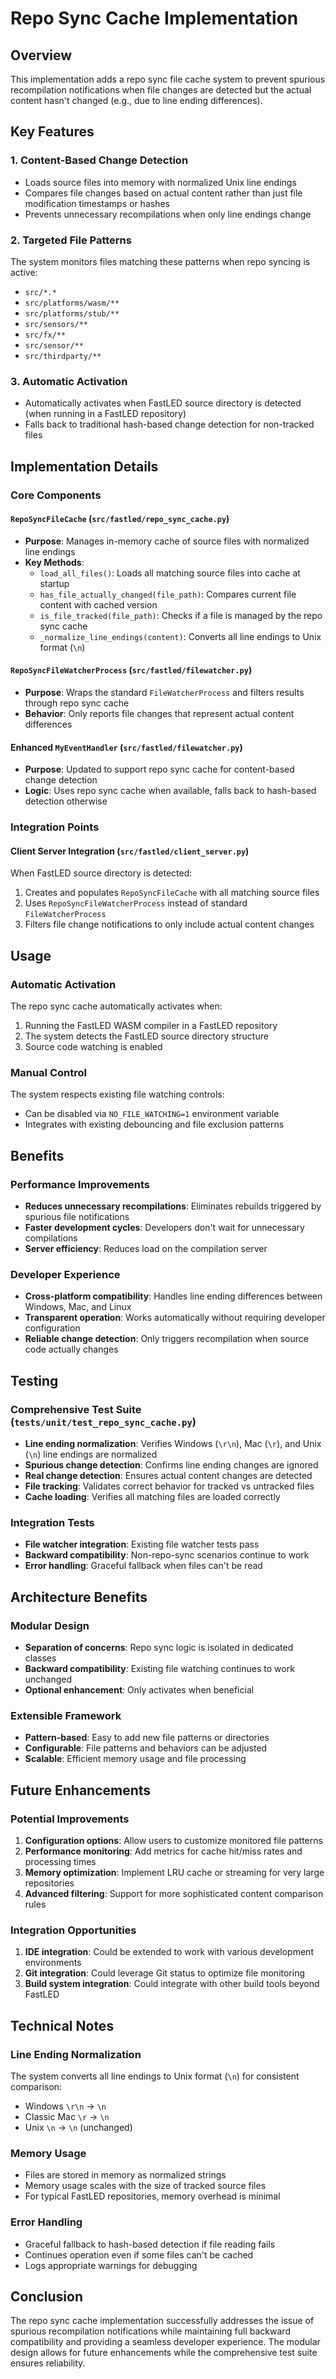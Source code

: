 # Repo Sync Cache Implementation

## Overview

This implementation adds a repo sync file cache system to prevent spurious recompilation notifications when file changes are detected but the actual content hasn't changed (e.g., due to line ending differences).

## Key Features

### 1. Content-Based Change Detection
- Loads source files into memory with normalized Unix line endings
- Compares file changes based on actual content rather than just file modification timestamps or hashes
- Prevents unnecessary recompilations when only line endings change

### 2. Targeted File Patterns
The system monitors files matching these patterns when repo syncing is active:
- `src/*.*`
- `src/platforms/wasm/**`
- `src/platforms/stub/**`
- `src/sensors/**`
- `src/fx/**`
- `src/sensor/**`
- `src/thirdparty/**`

### 3. Automatic Activation
- Automatically activates when FastLED source directory is detected (when running in a FastLED repository)
- Falls back to traditional hash-based change detection for non-tracked files

## Implementation Details

### Core Components

#### `RepoSyncFileCache` (`src/fastled/repo_sync_cache.py`)
- **Purpose**: Manages in-memory cache of source files with normalized line endings
- **Key Methods**:
  - `load_all_files()`: Loads all matching source files into cache at startup
  - `has_file_actually_changed(file_path)`: Compares current file content with cached version
  - `is_file_tracked(file_path)`: Checks if a file is managed by the repo sync cache
  - `_normalize_line_endings(content)`: Converts all line endings to Unix format (`\n`)

#### `RepoSyncFileWatcherProcess` (`src/fastled/filewatcher.py`)
- **Purpose**: Wraps the standard `FileWatcherProcess` and filters results through repo sync cache
- **Behavior**: Only reports file changes that represent actual content differences

#### Enhanced `MyEventHandler` (`src/fastled/filewatcher.py`)
- **Purpose**: Updated to support repo sync cache for content-based change detection
- **Logic**: Uses repo sync cache when available, falls back to hash-based detection otherwise

### Integration Points

#### Client Server Integration (`src/fastled/client_server.py`)
When FastLED source directory is detected:
1. Creates and populates `RepoSyncFileCache` with all matching source files
2. Uses `RepoSyncFileWatcherProcess` instead of standard `FileWatcherProcess`
3. Filters file change notifications to only include actual content changes

## Usage

### Automatic Activation
The repo sync cache automatically activates when:
1. Running the FastLED WASM compiler in a FastLED repository
2. The system detects the FastLED source directory structure
3. Source code watching is enabled

### Manual Control
The system respects existing file watching controls:
- Can be disabled via `NO_FILE_WATCHING=1` environment variable
- Integrates with existing debouncing and file exclusion patterns

## Benefits

### Performance Improvements
- **Reduces unnecessary recompilations**: Eliminates rebuilds triggered by spurious file notifications
- **Faster development cycles**: Developers don't wait for unnecessary compilations
- **Server efficiency**: Reduces load on the compilation server

### Developer Experience
- **Cross-platform compatibility**: Handles line ending differences between Windows, Mac, and Linux
- **Transparent operation**: Works automatically without requiring developer configuration
- **Reliable change detection**: Only triggers recompilation when source code actually changes

## Testing

### Comprehensive Test Suite (`tests/unit/test_repo_sync_cache.py`)
- **Line ending normalization**: Verifies Windows (`\r\n`), Mac (`\r`), and Unix (`\n`) line endings are normalized
- **Spurious change detection**: Confirms line ending changes are ignored
- **Real change detection**: Ensures actual content changes are detected
- **File tracking**: Validates correct behavior for tracked vs untracked files
- **Cache loading**: Verifies all matching files are loaded correctly

### Integration Tests
- **File watcher integration**: Existing file watcher tests pass
- **Backward compatibility**: Non-repo-sync scenarios continue to work
- **Error handling**: Graceful fallback when files can't be read

## Architecture Benefits

### Modular Design
- **Separation of concerns**: Repo sync logic is isolated in dedicated classes
- **Backward compatibility**: Existing file watching continues to work unchanged
- **Optional enhancement**: Only activates when beneficial

### Extensible Framework
- **Pattern-based**: Easy to add new file patterns or directories
- **Configurable**: File patterns and behaviors can be adjusted
- **Scalable**: Efficient memory usage and file processing

## Future Enhancements

### Potential Improvements
1. **Configuration options**: Allow users to customize monitored file patterns
2. **Performance monitoring**: Add metrics for cache hit/miss rates and processing times
3. **Memory optimization**: Implement LRU cache or streaming for very large repositories
4. **Advanced filtering**: Support for more sophisticated content comparison rules

### Integration Opportunities
1. **IDE integration**: Could be extended to work with various development environments
2. **Git integration**: Could leverage Git status to optimize file monitoring
3. **Build system integration**: Could integrate with other build tools beyond FastLED

## Technical Notes

### Line Ending Normalization
The system converts all line endings to Unix format (`\n`) for consistent comparison:
- Windows `\r\n` → `\n`
- Classic Mac `\r` → `\n` 
- Unix `\n` → `\n` (unchanged)

### Memory Usage
- Files are stored in memory as normalized strings
- Memory usage scales with the size of tracked source files
- For typical FastLED repositories, memory overhead is minimal

### Error Handling
- Graceful fallback to hash-based detection if file reading fails
- Continues operation even if some files can't be cached
- Logs appropriate warnings for debugging

## Conclusion

The repo sync cache implementation successfully addresses the issue of spurious recompilation notifications while maintaining full backward compatibility and providing a seamless developer experience. The modular design allows for future enhancements while the comprehensive test suite ensures reliability.